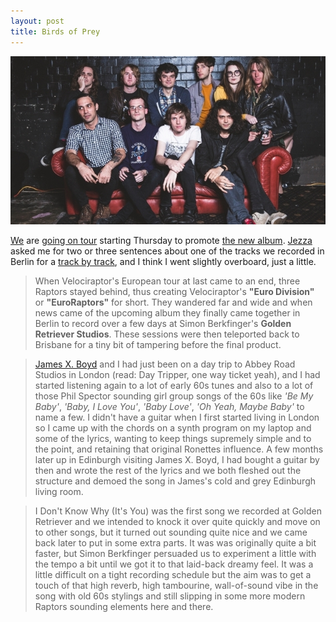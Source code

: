 ```yaml
---
layout: post
title: Birds of Prey
---
```


![raptors couch](public/img/raptors-couch.jpg)

[We](https://www.facebook.com/velociraptorband) are [going on tour](http://www.fasterlouder.com.au/news/39958/Velociraptor-release-new-single-Sneakers-announce-tour) starting Thursday to promote [the new album](http://www.couriermail.com.au/entertainment/music/album-reviews-velociraptor-chrissie-hynde-fozzy-gabriel-faure-livingstone-daisies-king-creosote-lawrence-english/story-fnihmead-1227026011032?nk=d78cac55afef59868ac1c47feaf8dd77). [Jezza](https://twitter.com/SegaDreamboat) asked me for two or three sentences about one of the tracks we recorded in Berlin for a [track by track](http://www.tonedeaf.com.au/416420/track-track-velociraptor-velociraptor.htm), and I think I went slightly overboard, just a little.

>When Velociraptor's European tour at last came to an end, three Raptors stayed behind, thus creating Velociraptor's **"Euro Division"** or **"EuroRaptors"** for short. They wandered far and wide and when news came of the upcoming album they finally came together in Berlin to record over a few days at Simon Berkfinger's **Golden Retriever Studios**. These sessions were then teleported back to Brisbane for a tiny bit of tampering before the final product.

>[James X. Boyd](https://twitter.com/jamesxboyd) and I had just been on a day trip to Abbey Road Studios in London (read: Day Tripper, one way ticket yeah), and I had started listening again to a lot of early 60s tunes and also to a lot of those Phil Spector sounding girl group songs of the 60s like *'Be My Baby'*, *'Baby, I Love You'*, *'Baby Love'*, *'Oh Yeah, Maybe Baby'* to name a few. I didn't have a guitar when I first started living in London so I came up with the chords on a synth program on my laptop and some of the lyrics, wanting to keep things supremely simple and to the point, and retaining that original Ronettes influence. A few months later up in Edinburgh visiting James X. Boyd, I had bought a guitar by then and wrote the rest of the lyrics and we both fleshed out the structure and demoed the song in James's cold and grey Edinburgh living room.

>I Don't Know Why (It's You) was the first song we recorded at Golden Retriever and we intended to knock it over quite quickly and move on to other songs, but it turned out sounding quite nice and we came back later to put in some extra parts. It was was originally quite a bit faster, but Simon Berkfinger persuaded us to experiment a little with the tempo a bit until we got it to that laid-back dreamy feel. It was a little difficult on a tight recording schedule but the aim was to get a touch of that high reverb, high tambourine, wall-of-sound vibe in the song with old 60s stylings and still slipping in some more modern Raptors sounding elements here and there.